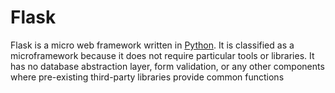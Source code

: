 # Flask


Flask is a micro web framework written in [Python](/wiki/Python). It is classified as a microframework because it does not require particular tools or libraries. It has no database abstraction layer, form validation, or any other components where pre-existing third-party libraries provide common functions